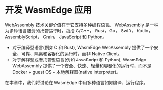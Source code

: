 # 开发 WasmEdge 应用

WebAssembly 技术关键价值在于它支持多种编程语言。 WebAssembly 是一种为多种语言服务的托管运行时，包括 C/C++， Rust， Go， Swift， Kotlin， AssemblyScript， Grain， JavaScript 和 Python。

* 对于编译型语言(例如 C 和 Rust), WasmEdge WebAssembly 提供了一个安全、可靠、隔离和容器化的运行时，而非 Native Client。
* 对于解释型或者托管型语言(例如 JavaScript 和 Python), WasmEdge WebAssembly 提供了一个安全、快速、轻量和容器化的运行时，而不是 Docker + guest OS + 本地解释器(native interpreter)。

在本章中，我们将讨论在 WasmEdge 中用多种语言如何编译、运行程序。